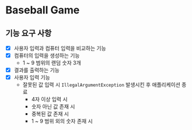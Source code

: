 # Baseball Game

## 기능 요구 사항

- [x] 사용자 입력과 컴퓨터 입력을 비교하는 기능
- [x] 컴퓨터의 입력을 생성하는 기능
  - 1 ~ 9 범위의 랜덤 숫자 3개 
- [x] 결과를 출력하는 기능
- [x] 사용자 입력 기능
  - 잘못된 값 입력 시 `IllegalArgumentException` 발생시킨 후 애플리케이션 종료
    - 4자 이상 입력 시
    - 숫자 아닌 값 존재 시
    - 중복된 값 존재 시
    - 1 ~ 9 범위 외의 숫자 존재 시